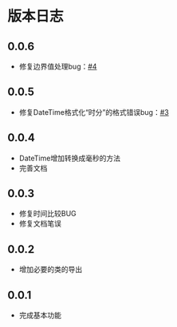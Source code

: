 # 版本日志

## 0.0.6

- 修复边界值处理bug：[#4](https://github.com/sahooz/oh-date-picker/issues/4)

## 0.0.5  

- 修复DateTime格式化“时分”的格式错误bug：[#3](https://github.com/sahooz/oh-date-picker/issues/3)

## 0.0.4

- DateTime增加转换成毫秒的方法
- 完善文档

## 0.0.3

- 修复时间比较BUG
- 修复文档笔误

## 0.0.2

- 增加必要的类的导出

## 0.0.1

- 完成基本功能